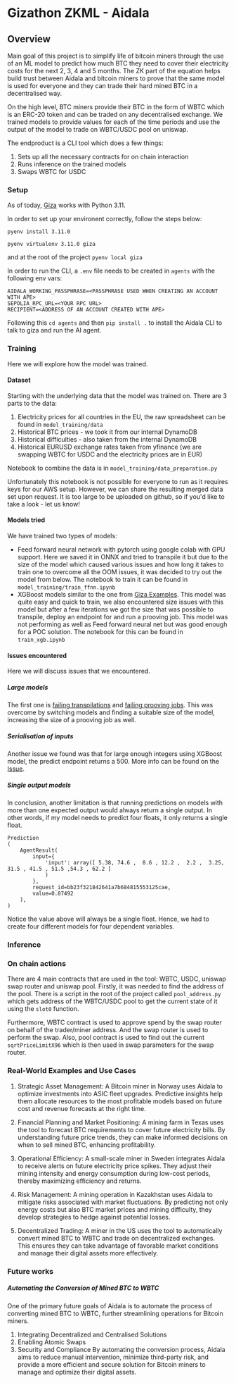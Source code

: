 # Gizathon ZKML - Aidala

## Overview

Main goal of this project is to simplify life of bitcoin miners through the use of an ML model to predict how much BTC they need to cover their electricity costs for the next 2, 3, 4 and 5 months. The ZK part of the equation helps build trust between Aidala and bitcoin miners to prove that the same model is used for everyone and they can trade their hard mined BTC in a decentralised way. 

On the high level, BTC miners provide their BTC in the form of WBTC which is an ERC-20 token and can be traded on any decentralised exchange. We trained models to provide values for each of the time periods and use the output of the model to trade on WBTC/USDC pool on uniswap. 

The endproduct is a CLI tool which does a few things:
1) Sets up all the necessary contracts for on chain interaction
2) Runs inference on the trained models
3) Swaps WBTC for USDC

### Setup

As of today, [Giza](https://docs.gizatech.xyz/welcome/installation) works with Python 3.11.

In order to set up your environent correctly, follow the steps below:

`pyenv install 3.11.0`

`pyenv virtualenv 3.11.0 giza`

and at the root of the project `pyenv local giza`

In order to run the CLI, a `.env` file needs to be created in `agents` with the following env vars:

```
AIDALA_WORKING_PASSPHRASE=<PASSPHRASE USED WHEN CREATING AN ACCOUNT WITH APE>
SEPOLIA_RPC_URL=<YOUR RPC URL>
RECIPIENT=<ADDRESS OF AN ACCOUNT CREATED WITH APE>
```

Following this `cd agents` and then `pip install .` to install the Aidala CLI to talk to giza and run the AI agent.


### Training

Here we will explore how the model was trained.

#### Dataset

Starting with the underlying data that the model was trained on. There are 3 parts to the data:
1) Electricity prices for all countries in the EU, the raw spreadsheet can be found in `model_training/data`
2) Historical BTC prices - we took it from our internal DynamoDB
3) Historical difficulties - also taken from the internal DynamoDB
4) Historical EURUSD exchange rates taken from yfinance (we are swapping WBTC for USDC and the electricity prices are in EUR)

Notebook to combine the data is in `model_training/data_preparation.py`

Unfortunately this notebook is not possible for everyone to run as it requires keys for our AWS setup. However, we can share the resulting merged data set upon request. It is too large to be uploaded on github, so if you'd like to take a look - let us know!

#### Models tried

We have trained two types of models: 
- Feed forward neural network with pytorch using google colab with GPU support. Here we saved it in ONNX and tried to transpile it but due to the size of the model which caused various issues and how long it takes to train one to overcome all the OOM issues, it was decided to try out the model from below. The notebook to train it can be found in `model_training/train_ffnn.ipynb`
- XGBoost models similar to the one from [Giza Examples](https://docs.gizatech.xyz/tutorials/zkml/verifiable-xgboost). This model was quite easy and quick to train, we also encountered size issues with this model but after a few iterations we got the size that was possible to transpile, deploy an endpoint for and run a prooving job. This model was not performing as well as Feed forward neural net but was good enough for a POC solution. The notebook for this can be found in `train_xgb.ipynb`

#### Issues encountered

Here we will discuss issues that we encountered. 

##### Large models

The first one is [failing transpilations](https://docs.gizatech.xyz/products/platform/known-limitations#transpilation-is-failing-due-to-memory) and [failing prooving jobs](https://docs.gizatech.xyz/products/platform/known-limitations#proving-job-failed). This was overcome by switching models and finding a suitable size of the model, increasing the size of a prooving job as well.

##### Serialisation of inputs

Another issue we found was that for large enough integers using XGBoost model, the predict endpoint returns a 500. More info can be found on the [Issue](https://github.com/gizatechxyz/giza-cli/issues/60).

##### Single output models

In conclusion, another limitation is that running predictions on models with more than one expected output would always return a single output. In other words, if my model needs to predict four floats, it only returns a single float.

```
Prediction 
(
    AgentResult(
        input={
            'input': array([ 5.38, 74.6 ,  8.6 , 12.2 ,  2.2 ,  3.25, 31.5 , 41.5 , 51.5 ,54.3 , 62.2 ]
            )
        }, 
        request_id=bb23f321842641a7b684815553125cae, 
        value=0.07492
    ),
)
``` 

Notice the value above will always be a single float. Hence, we had to create four different models for four dependent variables.

### Inference

### On chain actions

There are 4 main contracts that are used in the tool: WBTC, USDC, uniswap swap router and uniswap pool. Firstly, it was needed to find the address of the pool. There is a script in the root of the project called `pool_address.py` which gets address of the WBTC/USDC pool to get the current state of it using the `slot0` function.

Furthermore, WBTC contract is used to approve spend by the swap router on behalf of the trader/miner address. And the swap router is used to perform the swap. Also, pool contract is used to find out the current `sqrtPriceLimitX96` which is then used in swap parameters for the swap router.

### Real-World Examples and Use Cases

1) Strategic Asset Management:
A Bitcoin miner in Norway uses Aidala to optimize investments into ASIC fleet upgrades. Predictive insights help them allocate resources to the most profitable models based on future cost and revenue forecasts at the right time.

2) Financial Planning and Market Positioning:
A mining farm in Texas uses the tool to forecast BTC requirements to cover future electricity bills. By understanding future price trends, they can make informed decisions on when to sell mined BTC, enhancing profitability.

3) Operational Efficiency:
A small-scale miner in Sweden integrates Aidala to receive alerts on future electricity price spikes. They adjust their mining intensity and energy consumption during low-cost periods, thereby maximizing efficiency and returns.

4) Risk Management:
A mining operation in Kazakhstan uses Aidala to mitigate risks associated with market fluctuations. By predicting not only energy costs but also BTC market prices and mining difficulty, they develop strategies to hedge against potential losses.

5) Decentralized Trading:
A miner in the US uses the tool to automatically convert mined BTC to WBTC and trade on decentralized exchanges. This ensures they can take advantage of favorable market conditions and manage their digital assets more effectively.

### Future works

##### Automating the Conversion of Mined BTC to WBTC
One of the primary future goals of Aidala is to automate the process of converting mined BTC to WBTC, further streamlining operations for Bitcoin miners. 
1) Integrating Decentralized and Centralised Solutions
2) Enabling Atomic Swaps
3) Security and Compliance
By automating the conversion process, Aidala aims to reduce manual intervention, minimize third-party risk, and provide a more efficient and secure solution for Bitcoin miners to manage and optimize their digital assets.
